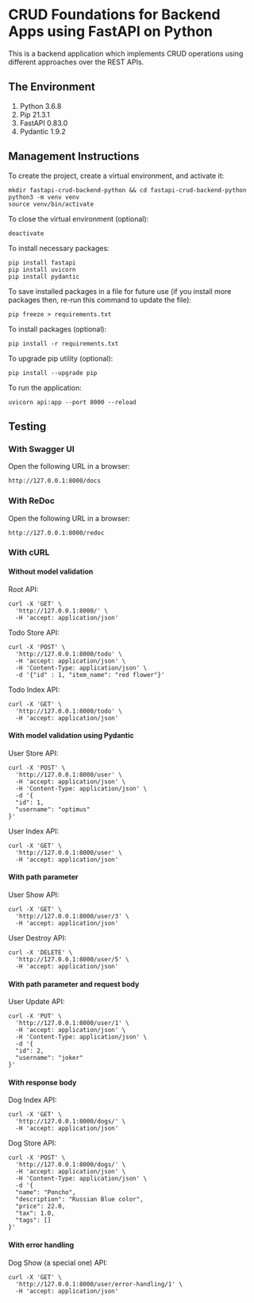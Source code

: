 # CRUD Foundations for Backend Apps using FastAPI on Python

This is a backend application which implements CRUD operations using different
approaches over the REST APIs. 

## The Environment

1. Python 3.6.8
2. Pip 21.3.1
3. FastAPI 0.83.0
4. Pydantic 1.9.2

## Management Instructions

To create the project, create a virtual environment, and activate it:
```
mkdir fastapi-crud-backend-python && cd fastapi-crud-backend-python
python3 -m venv venv
source venv/bin/activate
```

To close the virtual environment (optional):
```
deactivate
```

To install necessary packages:
```
pip install fastapi
pip install uvicorn
pip install pydantic
```

To save installed packages in a file for future use (if you install more packages then, re-run this command to update the file):
```
pip freeze > requirements.txt
```

To install packages (optional):
```
pip install -r requirements.txt
```

To upgrade pip utility (optional):
```
pip install --upgrade pip
```

To run the application:
```
uvicorn api:app --port 8000 --reload
```

## Testing

### With Swagger UI

Open the following URL in a browser:
```
http://127.0.0.1:8000/docs
```

### With ReDoc

Open the following URL in a browser:
```
http://127.0.0.1:8000/redoc
```

### With cURL

#### Without model validation

Root API:
```
curl -X 'GET' \
  'http://127.0.0.1:8000/' \
  -H 'accept: application/json'
```

Todo Store API:
```
curl -X 'POST' \
  'http://127.0.0.1:8000/todo' \
  -H 'accept: application/json' \
  -H 'Content-Type: application/json' \
  -d '{"id" : 1, "item_name": "red flower"}'
```

Todo Index API:
```
curl -X 'GET' \
  'http://127.0.0.1:8000/todo' \
  -H 'accept: application/json'
```

#### With model validation using Pydantic

User Store API:
```
curl -X 'POST' \
  'http://127.0.0.1:8000/user' \
  -H 'accept: application/json' \
  -H 'Content-Type: application/json' \
  -d '{
  "id": 1,
  "username": "optimus"
}'
```

User Index API:
```
curl -X 'GET' \
  'http://127.0.0.1:8000/user' \
  -H 'accept: application/json'
```

#### With path parameter

User Show API:
```
curl -X 'GET' \
  'http://127.0.0.1:8000/user/3' \
  -H 'accept: application/json'
```

User Destroy API:
```
curl -X 'DELETE' \
  'http://127.0.0.1:8000/user/5' \
  -H 'accept: application/json'
```

#### With path parameter and request body

User Update API:
```
curl -X 'PUT' \
  'http://127.0.0.1:8000/user/1' \
  -H 'accept: application/json' \
  -H 'Content-Type: application/json' \
  -d '{
  "id": 2,
  "username": "joker"
}'
```

#### With response body

Dog Index API:
```
curl -X 'GET' \
  'http://127.0.0.1:8000/dogs/' \
  -H 'accept: application/json'
```

Dog Store API:
```
curl -X 'POST' \
  'http://127.0.0.1:8000/dogs/' \
  -H 'accept: application/json' \
  -H 'Content-Type: application/json' \
  -d '{
  "name": "Poncho",
  "description": "Russian Blue color",
  "price": 22.0,
  "tax": 1.0,
  "tags": []
}'
```

#### With error handling 

Dog Show (a special one) API:
```
curl -X 'GET' \
  'http://127.0.0.1:8000/user/error-handling/1' \
  -H 'accept: application/json'
```
